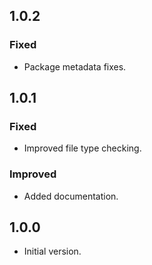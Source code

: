 ## 1.0.2
### Fixed
* Package metadata fixes.

## 1.0.1
### Fixed
* Improved file type checking.
### Improved
* Added documentation.

## 1.0.0
* Initial version.
